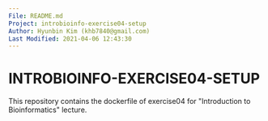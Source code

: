 ```yaml
---
File: README.md
Project: introbioinfo-exercise04-setup
Author: Hyunbin Kim (khb7840@gmail.com)
Last Modified: 2021-04-06 12:43:30
---
```


# INTROBIOINFO-EXERCISE04-SETUP

This repository contains the dockerfile of exercise04 for
"Introduction to Bioinformatics" lecture.
